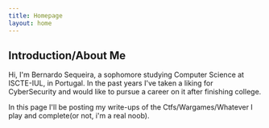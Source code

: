```yaml
---
title: Homepage
layout: home
---
```

## Introduction/About Me

Hi, I'm Bernardo Sequeira, a sophomore studying Computer Science at ISCTE-IUL, in Portugal. In the past years I've taken a liking for CyberSecurity and would like to pursue a career on it after finishing college.

In this page I'll be posting my write-ups of the Ctfs/Wargames/Whatever I play and complete(or not, i'm a real noob).


